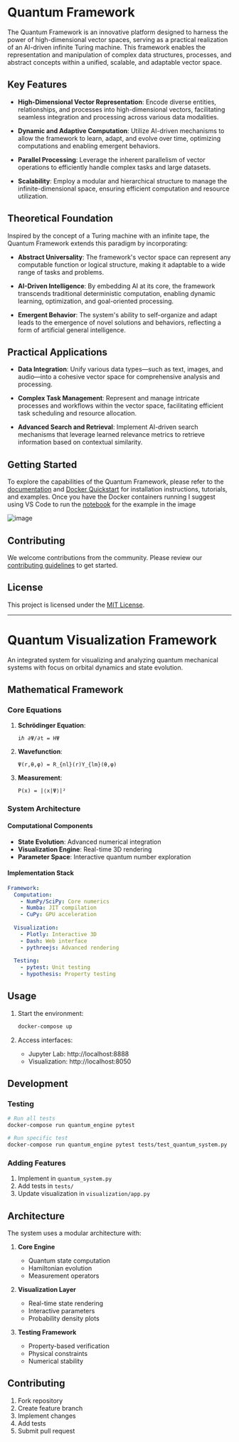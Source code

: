 # Quantum Framework

The Quantum Framework is an innovative platform designed to harness the power of high-dimensional vector spaces, serving as a practical realization of an AI-driven infinite Turing machine. This framework enables the representation and manipulation of complex data structures, processes, and abstract concepts within a unified, scalable, and adaptable vector space.

## Key Features

- **High-Dimensional Vector Representation**: Encode diverse entities, relationships, and processes into high-dimensional vectors, facilitating seamless integration and processing across various data modalities.

- **Dynamic and Adaptive Computation**: Utilize AI-driven mechanisms to allow the framework to learn, adapt, and evolve over time, optimizing computations and enabling emergent behaviors.

- **Parallel Processing**: Leverage the inherent parallelism of vector operations to efficiently handle complex tasks and large datasets.

- **Scalability**: Employ a modular and hierarchical structure to manage the infinite-dimensional space, ensuring efficient computation and resource utilization.

## Theoretical Foundation

Inspired by the concept of a Turing machine with an infinite tape, the Quantum Framework extends this paradigm by incorporating:

- **Abstract Universality**: The framework's vector space can represent any computable function or logical structure, making it adaptable to a wide range of tasks and problems.

- **AI-Driven Intelligence**: By embedding AI at its core, the framework transcends traditional deterministic computation, enabling dynamic learning, optimization, and goal-oriented processing.

- **Emergent Behavior**: The system's ability to self-organize and adapt leads to the emergence of novel solutions and behaviors, reflecting a form of artificial general intelligence.

## Practical Applications

- **Data Integration**: Unify various data types—such as text, images, and audio—into a cohesive vector space for comprehensive analysis and processing.

- **Complex Task Management**: Represent and manage intricate processes and workflows within the vector space, facilitating efficient task scheduling and resource allocation.

- **Advanced Search and Retrieval**: Implement AI-driven search mechanisms that leverage learned relevance metrics to retrieve information based on contextual similarity.

## Getting Started

To explore the capabilities of the Quantum Framework, please refer to the [documentation](docs/README.md) and [Docker Quickstart](https://github.com/angrysky56/quantum-framework/blob/main/%23%20quantum_framework%20containerization.txt) for installation instructions, tutorials, and examples. Once you have the Docker containers running I suggest using VS Code to run the [notebook](https://github.com/angrysky56/quantum-framework/blob/Nexus-Prime/notebooks/quantum_pattern_debugging_fixed.ipynb) for the example in the image 

![image](https://github.com/user-attachments/assets/26bf205e-6ffc-435a-ae8b-15464cb28d92)

## Contributing

We welcome contributions from the community. Please review our [contributing guidelines](CONTRIBUTING.md) to get started.

## License

This project is licensed under the [MIT License](LICENSE).

---

# Quantum Visualization Framework

An integrated system for visualizing and analyzing quantum mechanical systems with focus on orbital dynamics and state evolution.

## Mathematical Framework

### Core Equations

1. **Schrödinger Equation**:
   ```
   iℏ ∂Ψ/∂t = HΨ
   ```

2. **Wavefunction**:
   ```
   Ψ(r,θ,φ) = R_{nl}(r)Y_{lm}(θ,φ)
   ```

3. **Measurement**:
   ```
   P(x) = |⟨x|Ψ⟩|²
   ```

### System Architecture

#### Computational Components
- **State Evolution**: Advanced numerical integration
- **Visualization Engine**: Real-time 3D rendering
- **Parameter Space**: Interactive quantum number exploration

#### Implementation Stack
```yaml
Framework:
  Computation:
    - NumPy/SciPy: Core numerics
    - Numba: JIT compilation
    - CuPy: GPU acceleration
  
  Visualization:
    - Plotly: Interactive 3D
    - Dash: Web interface
    - pythreejs: Advanced rendering
    
  Testing:
    - pytest: Unit testing
    - hypothesis: Property testing
```

## Usage

1. Start the environment:
   ```bash
   docker-compose up
   ```

2. Access interfaces:
   - Jupyter Lab: http://localhost:8888
   - Visualization: http://localhost:8050

## Development

### Testing
```bash
# Run all tests
docker-compose run quantum_engine pytest

# Run specific test
docker-compose run quantum_engine pytest tests/test_quantum_system.py
```

### Adding Features
1. Implement in `quantum_system.py`
2. Add tests in `tests/`
3. Update visualization in `visualization/app.py`

## Architecture

The system uses a modular architecture with:

1. **Core Engine**
   - Quantum state computation
   - Hamiltonian evolution
   - Measurement operators

2. **Visualization Layer**
   - Real-time state rendering
   - Interactive parameters
   - Probability density plots

3. **Testing Framework**
   - Property-based verification
   - Physical constraints
   - Numerical stability

## Contributing

1. Fork repository
2. Create feature branch
3. Implement changes
4. Add tests
5. Submit pull request
